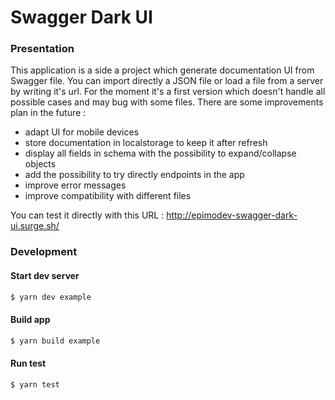 # Swagger Dark UI

### Presentation
This application is a side a project which generate documentation UI from Swagger file.
You can import directly a JSON file or load a file from a server by writing it's url.
For the moment it's a first version which doesn't handle all possible cases and may bug with some files.
There are some improvements plan in the future :
- adapt UI for mobile devices
- store documentation in localstorage to keep it after refresh
- display all fields in schema with the possibility to expand/collapse objects
- add the possibility to try directly endpoints in the app
- improve error messages
- improve compatibility with different files

You can test it directly with this URL : http://epimodev-swagger-dark-ui.surge.sh/

### Development

#### Start dev server
```sh
$ yarn dev example
```

#### Build app
```sh
$ yarn build example
```

#### Run test
```sh
$ yarn test
```
